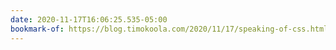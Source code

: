 ```yaml
---
date: 2020-11-17T16:06:25.535-05:00
bookmark-of: https://blog.timokoola.com/2020/11/17/speaking-of-css.html
---
```

